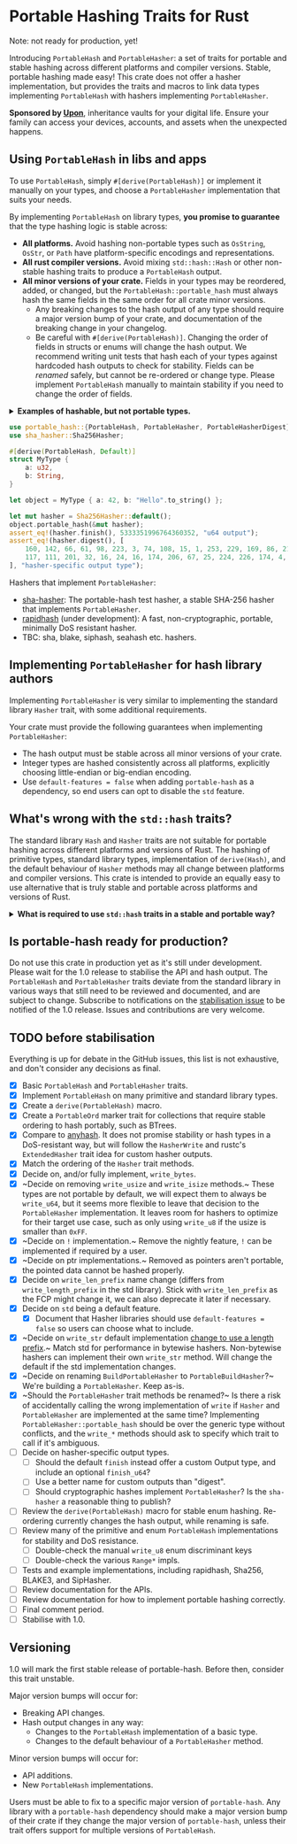 # Portable Hashing Traits for Rust

Note: not ready for production, yet!

Introducing `PortableHash` and `PortableHasher`: a set of traits for portable and stable hashing across different platforms and compiler versions. Stable, portable hashing made easy! This crate does not offer a hasher implementation, but provides the traits and macros to link data types implementing `PortableHash` with hashers implementing `PortableHasher`.

**Sponsored by [Upon](https://uponvault.com?utm_source=github&utm_campaign=portable-hash)**, inheritance vaults for your digital life. Ensure your family can access your devices, accounts, and assets when the unexpected happens.

## Using `PortableHash` in libs and apps

To use `PortableHash`, simply `#[derive(PortableHash)]` or implement it manually on your types, and choose a `PortableHasher` implementation that suits your needs.

By implementing `PortableHash` on library types, **you promise to guarantee** that the type hashing logic is stable across:
- **All platforms.** Avoid hashing non-portable types such as `OsString`, `OsStr`, or `Path` have platform-specific encodings and representations.
- **All rust compiler versions.** Avoid mixing `std::hash::Hash` or other non-stable hashing traits to produce a `PortableHash` output.
- **All minor versions of your crate.** Fields in your types may be reordered, added, or changed, but the `PortableHash::portable_hash` must always hash the same fields in the same order for all crate minor versions.
  - Any breaking changes to the hash output of any type should require a major version bump of your crate, and documentation of the breaking change in your changelog.
  - Be careful with `#[derive(PortableHash)]`. Changing the order of fields in structs or enums will change the hash output. We recommend writing unit tests that hash each of your types against hardcoded hash outputs to check for stability. Fields can be _renamed_ safely, but cannot be re-ordered or change type. Please implement `PortableHash` manually to maintain stability if you need to change the order of fields.

<details>
<summary><strong>Examples of hashable, but not portable types.</strong></summary>

`OsString`, `OsStr`, and `Path` are examples of types that vary between platforms. The string encodings of these types can differ based on the operating system, making them unsuitable for portable hashing. They can safely derive `std::hash::Hash` for in-memory hashmaps, but `PortableHash` is explicitly _not_ implemented on these types.

</details>

```rust
use portable_hash::{PortableHash, PortableHasher, PortableHasherDigest};
use sha_hasher::Sha256Hasher;

#[derive(PortableHash, Default)]
struct MyType {
    a: u32,
    b: String,
}

let object = MyType { a: 42, b: "Hello".to_string() };

let mut hasher = Sha256Hasher::default();
object.portable_hash(&mut hasher);
assert_eq!(hasher.finish(), 5333351996764360352, "u64 output");
assert_eq!(hasher.digest(), [
    160, 142, 66, 61, 98, 223, 3, 74, 108, 15, 1, 253, 229, 169, 86, 215,
    117, 111, 201, 32, 16, 24, 16, 174, 206, 67, 25, 224, 226, 174, 4, 168
], "hasher-specific output type");
```

Hashers that implement `PortableHasher`:
- [sha-hasher](https://github.com/hoxxep/portable-hasher): The portable-hash test hasher, a stable SHA-256 hasher that implements `PortableHasher`.
- [rapidhash](https://crates.io/crates/rapidhash) (under development): A fast, non-cryptographic, portable, minimally DoS resistant hasher.
- TBC: sha, blake, siphash, seahash etc. hashers.

## Implementing `PortableHasher` for hash library authors

Implementing `PortableHasher` is very similar to implementing the standard library `Hasher` trait, with some additional requirements.

Your crate must provide the following guarantees when implementing `PortableHasher`:
- The hash output must be stable across all minor versions of your crate.
- Integer types are hashed consistently across all platforms, explicitly choosing little-endian or big-endian encoding.
- Use `default-features = false` when adding `portable-hash` as a dependency, so end users can opt to disable the `std` feature.

## What's wrong with the `std::hash` traits?
The standard library `Hash` and `Hasher` traits are not suitable for portable hashing across different platforms and versions of Rust. The hashing of primitive types, standard library types, implementation of `derive(Hash)`, and the default behaviour of `Hasher` methods may all change between platforms and compiler versions. This crate is intended to provide an equally easy to use alternative that is truly stable and portable across platforms and versions of Rust.

<details>
<summary><strong>What is required to use <code>std::hash</code> traits in a stable and portable way?</strong></summary>

The default behaviour of hashing any primitive type, standard library type, and the default `Hash` and `Hasher` implementations are all subject to change between compiler versions.

`Hash` is responsible for breaking down a type into primitive types to feed a `Hasher`, while `Hasher` is responsible for consuming those bytes and producing a hash output.

A `Hasher` author must:
- Ensure that integers are hashed consistently on all platforms, always choosing little-endian or big-endian.
- Override the default `write_*` methods to ensure that compiler versions changing the default behaviour won't affect this `Hasher`'s output.
- Ensure stability of the hash output between minor crate versions.

And end users must:
- Ensure their chosen `Hasher` is portable, and promises to be stable between rust and crate versions.
- Explicitly not use `derive(Hash)` and implement `Hash::hash` on their hashed types manually using `Hasher::write_*` methods.
- Avoid using `Hash::hash` on types they haven't manually implemented, including primitive types like `str` and tuples.
- Avoid `Hasher::write_*` methods with default implementations (particularly the upcoming `write_str`), which requires reading the Hasher implementation source code to check.
- Avoid using `write_usize` and `write_isize` unless it is portably hashed across platforms by the `Hasher`.
- Iterate manually over any tuples and collections.
- Be informed on how to construct a hash to avoid reordering or length-extension attacks etc, if required for their use case.

This is so fraught with accidental footguns, `PortableHash` and `PortableHasher` have been provided to allow end users to simply `derive(PortableHash)` and choose any `PortableHasher` without worrying about the above pitfalls.

</details>

## Is portable-hash ready for production?
Do not use this crate in production yet as it's still under development. Please wait for the 1.0 release to stabilise the API and hash output. The `PortableHash` and `PortableHasher` traits deviate from the standard library in various ways that still need to be reviewed and documented, and are subject to change. Subscribe to notifications on the [stabilisation issue](https://github.com/hoxxep/portable-hash/issues/1) to be notified of the 1.0 release. Issues and contributions are very welcome.

## TODO before stabilisation
Everything is up for debate in the GitHub issues, this list is not exhaustive, and don't consider any decisions as final.

- [x] Basic `PortableHash` and `PortableHasher` traits.
- [x] Implement `PortableHash` on many primitive and standard library types.
- [x] Create a `derive(PortableHash)` macro.
- [x] Create a `PortableOrd` marker trait for collections that require stable ordering to hash portably, such as BTrees.
- [x] Compare to [anyhash](https://crates.io/crates/anyhash). It does not promise stability or hash types in a DoS-resistant way, but will follow the `HasherWrite` and rustc's `ExtendedHasher` trait idea for custom hasher outputs.
- [x] Match the ordering of the `Hasher` trait methods.
- [x] Decide on, and/or fully implement, `write_bytes`.
- [x] ~Decide on removing `write_usize` and `write_isize` methods.~ These types are not portable by default, we will expect them to always be `write_u64`, but it seems more flexible to leave that decision to the `PortableHasher` implementation. It leaves room for hashers to optimize for their target use case, such as only using `write_u8` if the usize is smaller than `0xFF`.
- [x] ~Decide on `!` implementation.~ Remove the nightly feature, `!` can be implemented if required by a user.
- [x] ~Decide on ptr implementations.~ Removed as pointers aren't portable, the pointed data cannot be hashed properly.
- [x] Decide on `write_len_prefix` name change (differs from `write_length_prefix` in the std library). Stick with `write_len_prefix` as the FCP might change it, we can also deprecate it later if necessary.
- [x] Decide on `std` being a default feature.
  - [x] Document that Hasher libraries should use `default-features = false` so users can choose what to include.
- [x] ~Decide on `write_str` default implementation [change to use a length prefix](https://github.com/rust-lang/rust/pull/134134).~ Match std for performance in bytewise hashers. Non-bytewise hashers can implement their own `write_str` method. Will change the default if the std implementation changes.
- [x] ~Decide on renaming `BuildPortableHasher` to `PortableBuildHasher`?~ We're building a `PortableHasher`. Keep as-is.
- [x] ~Should the `PortableHasher` trait methods be renamed?~ Is there a risk of accidentally calling the wrong implementation of `write` if `Hasher` and `PortableHasher` are implemented at the same time? Implementing `PortableHasher::portable_hash` should be over the generic type without conflicts, and the `write_*` methods should ask to specify which trait to call if it's ambiguous.
- [ ] Decide on hasher-specific output types.
  - [ ] Should the default `finish` instead offer a custom Output type, and include an optional `finish_u64`?
  - [ ] Use a better name for custom outputs than "digest".
  - [ ] Should cryptographic hashes implement `PortableHasher`? Is the `sha-hasher` a reasonable thing to publish?
- [ ] Review the `derive(PortableHash)` macro for stable enum hashing. Re-ordering currently changes the hash output, while renaming is safe.
- [ ] Review many of the primitive and enum `PortableHash` implementations for stability and DoS resistance.
  - [ ] Double-check the manual `write_u8` enum discriminant keys
  - [ ] Double-check the various `Range*` impls.
- [ ] Tests and example implementations, including rapidhash, Sha256, BLAKE3, and SipHasher.
- [ ] Review documentation for the APIs.
- [ ] Review documentation for how to implement portable hashing correctly.
- [ ] Final comment period.
- [ ] Stabilise with 1.0.

## Versioning

1.0 will mark the first stable release of portable-hash. Before then, consider this trait unstable.

Major version bumps will occur for:
- Breaking API changes.
- Hash output changes in any way:
  - Changes to the `PortableHash` implementation of a basic type.
  - Changes to the default behaviour of a `PortableHasher` method.

Minor version bumps will occur for:
- API additions.
- New `PortableHash` implementations.

Users must be able to fix to a specific major version of `portable-hash`. Any library with a `portable-hash` dependency should make a major version bump of their crate if they change the major version of `portable-hash`, unless their trait offers support for multiple versions of `PortableHash`.
